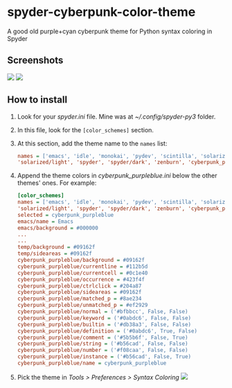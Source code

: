# spyder-cyberpunk-color-theme
A good old purple+cyan cyberpunk theme for Python syntax coloring in Spyder 

## Screenshots

![](https://i.imgur.com/6JyFeV3.png)
![](https://i.imgur.com/g3Ddqys.png)

## How to install

1) Look for your _spyder.ini_ file. Mine was at _~/.config/spyder-py3_ folder.
2) In this file, look for the ```[color_schemes]``` section.
3) At this section, add the theme name to the ```names``` list:

   ```ini
   names = ['emacs', 'idle', 'monokai', 'pydev', 'scintilla', 'solarized/dark',
   'solarized/light', 'spyder', 'spyder/dark', 'zenburn', 'cyberpunk_purpleblue']
   ```   
4) Append the theme colors in _cyberpunk_purpleblue.ini_ below the other themes' ones. For example:
   ```ini
   [color_schemes]
   names = ['emacs', 'idle', 'monokai', 'pydev', 'scintilla', 'solarized/dark',
   'solarized/light', 'spyder', 'spyder/dark', 'zenburn', 'cyberpunk_purpleblue']
   selected = cyberpunk_purpleblue
   emacs/name = Emacs
   emacs/background = #000000
   ...
   ...
   temp/background = #09162f
   temp/sideareas = #09162f
   cyberpunk_purpleblue/background = #09162f
   cyberpunk_purpleblue/currentline = #112b5d
   cyberpunk_purpleblue/currentcell = #0c1e40
   cyberpunk_purpleblue/occurrence = #423f4f
   cyberpunk_purpleblue/ctrlclick = #204a87
   cyberpunk_purpleblue/sideareas = #09162f
   cyberpunk_purpleblue/matched_p = #8ae234
   cyberpunk_purpleblue/unmatched_p = #ef2929
   cyberpunk_purpleblue/normal = ('#bfbbcc', False, False)
   cyberpunk_purpleblue/keyword = ('#0abdc6', False, False)
   cyberpunk_purpleblue/builtin = ('#db38a3', False, False)
   cyberpunk_purpleblue/definition = ('#0abdc6', True, False)
   cyberpunk_purpleblue/comment = ('#5b5b6f', False, True)
   cyberpunk_purpleblue/string = ('#b56cad', False, False)
   cyberpunk_purpleblue/number = ('#f08caa', False, False)
   cyberpunk_purpleblue/instance = ('#b56cad', False, True)
   cyberpunk_purpleblue/name = cyberpunk_purpleblue
   ```
5) Pick the theme in _Tools > Preferences > Syntax Coloring_
![](https://i.imgur.com/euZ15kd.png)


